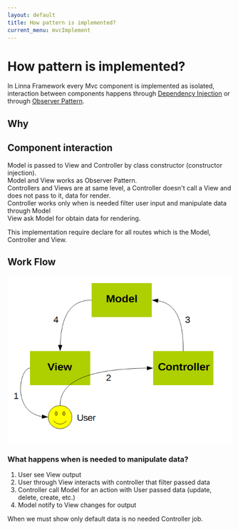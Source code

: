 ```yaml
---
layout: default
title: How pattern is implemented?
current_menu: mvcImplement
---
```


# How pattern is implemented?

In Linna Framework every Mvc component is implemented as isolated, interaction between components happens through
[Dependency Injection](https://en.wikipedia.org/wiki/Dependency_injection) or 
through [Observer Pattern](https://en.wikipedia.org/wiki/Observer_pattern).

## Why


## Component interaction

Model is passed to View and Controller by class constructor (constructor injection).<br />
Model and View works as Observer Pattern.<br />
Controllers and Views are at same level, a Controller doesn't call a View and does not pass to it, data for render.<br />
Controller works only when is needed filter user input and manipulate data through Model<br />
View ask Model for obtain data for rendering.

This implementation require declare for all routes which is the Model, Controller and View. 

## Work Flow

![Mvc Diagram](img/mvc_diagram.png)

### What happens when is needed to manipulate data?
1. User see View output
2. User through View interacts with controller that filter passed data
3. Controller call Model for an action with User passed data (update, delete, create, etc.)
4. Model notify to View changes for output

When we must show only default data is no needed Controller job.